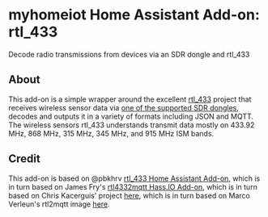 # myhomeiot Home Assistant Add-on: rtl_433

Decode radio transmissions from devices via an SDR dongle and rtl_433

## About

This add-on is a simple wrapper around the excellent [rtl_433](https://github.com/merbanan/rtl_433)
project that receives wireless sensor data via [one of the supported SDR dongles](https://triq.org/rtl_433/HARDWARE.html),
decodes and outputs it in a variety of formats including JSON and MQTT.
The wireless sensors rtl_433 understands transmit data mostly on 433.92 MHz, 868 MHz, 315 MHz, 345 MHz,
and 915 MHz ISM bands.

## Credit

This add-on is based on @pbkhrv [rtl_433 Home Assistant Add-on](https://github.com/pbkhrv/rtl_433-hass-addons/tree/main/rtl_433),
which is in turn based on James Fry's [rtl4332mqtt Hass.IO Add-on](https://github.com/james-fry/hassio-addons/tree/master/rtl4332mqtt),
which is in turn based on Chris Kacerguis' project [here](https://github.com/chriskacerguis/honeywell2mqtt),
which is in turn based on Marco Verleun's rtl2mqtt image [here](https://github.com/roflmao/rtl2mqtt).
